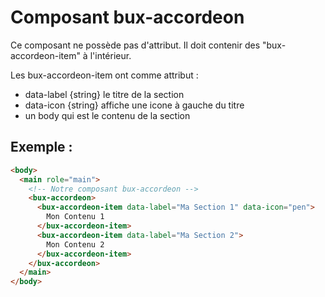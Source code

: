 # Composant bux-accordeon

Ce composant ne possède pas d'attribut.
Il doit contenir des "bux-accordeon-item" à l'intérieur.

Les bux-accordeon-item ont comme attribut :

- data-label {string} le titre de la section
- data-icon {string} affiche une icone à gauche du titre
- un body qui est le contenu de la section

## Exemple :

```html
<body>
  <main role="main">
    <!-- Notre composant bux-accordeon -->
    <bux-accordeon>
      <bux-accordeon-item data-label="Ma Section 1" data-icon="pen">
        Mon Contenu 1
      </bux-accordeon-item>
      <bux-accordeon-item data-label="Ma Section 2">
        Mon Contenu 2
      </bux-accordeon-item>
    </bux-accordeon>
  </main>
</body>
```
